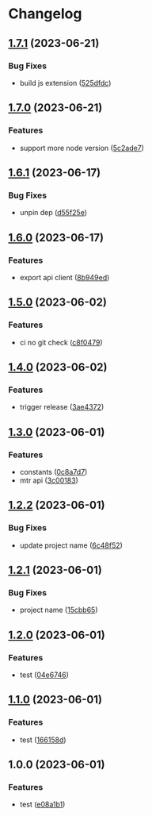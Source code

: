 # Changelog

## [1.7.1](https://github.com/mtr-today/mtr-kit/compare/v1.7.0...v1.7.1) (2023-06-21)


### Bug Fixes

* build js extension ([525dfdc](https://github.com/mtr-today/mtr-kit/commit/525dfdc282ae0413970c1badee6811756d8b06fd))

## [1.7.0](https://github.com/mtr-today/mtr-kit/compare/v1.6.1...v1.7.0) (2023-06-21)


### Features

* support more node version ([5c2ade7](https://github.com/mtr-today/mtr-kit/commit/5c2ade77aa6ce9a3ea3b9f24072ef3f32807c4fd))

## [1.6.1](https://github.com/mtr-today/mtr-kit/compare/v1.6.0...v1.6.1) (2023-06-17)


### Bug Fixes

* unpin dep ([d55f25e](https://github.com/mtr-today/mtr-kit/commit/d55f25e33753c534a88ce276ca66a0fa71fc4d50))

## [1.6.0](https://github.com/mtr-today/mtr-kit/compare/v1.5.0...v1.6.0) (2023-06-17)


### Features

* export api client ([8b949ed](https://github.com/mtr-today/mtr-kit/commit/8b949ed7d659dde309681b9f87811be0e0f87d97))

## [1.5.0](https://github.com/mtr-today/mtr-kit/compare/v1.4.0...v1.5.0) (2023-06-02)


### Features

* ci no git check ([c8f0479](https://github.com/mtr-today/mtr-kit/commit/c8f0479dadce4776a7c57813aa480e579577f27a))

## [1.4.0](https://github.com/mtr-today/mtr-kit/compare/v1.3.0...v1.4.0) (2023-06-02)


### Features

* trigger release ([3ae4372](https://github.com/mtr-today/mtr-kit/commit/3ae4372eeb7118069939cff9c8564eae8aff653c))

## [1.3.0](https://github.com/mtr-today/mtr-kit/compare/v1.2.2...v1.3.0) (2023-06-01)


### Features

* constants ([0c8a7d7](https://github.com/mtr-today/mtr-kit/commit/0c8a7d71a7b943226f467774c880b3c3829f6698))
* mtr api ([3c00183](https://github.com/mtr-today/mtr-kit/commit/3c00183289eaeddbeb5c9e6bca22647229f6f0ec))

## [1.2.2](https://github.com/mtr-today/mtr-kit/compare/v1.2.1...v1.2.2) (2023-06-01)


### Bug Fixes

* update project name ([6c48f52](https://github.com/mtr-today/mtr-kit/commit/6c48f52a8f5091b4d0a42a139d3df4553ae40df9))

## [1.2.1](https://github.com/mtr-today/mtr-sdk/compare/v1.2.0...v1.2.1) (2023-06-01)


### Bug Fixes

* project name ([15cbb65](https://github.com/mtr-today/mtr-sdk/commit/15cbb6546294cd123e0effb86dff0c78a5df7858))

## [1.2.0](https://github.com/mtr-today/mtr-sdk/compare/v1.1.0...v1.2.0) (2023-06-01)


### Features

* test ([04e6746](https://github.com/mtr-today/mtr-sdk/commit/04e6746f5f6ec24e4d7c9b7033981f96e44e6637))

## [1.1.0](https://github.com/mtr-today/mtr-sdk/compare/v1.0.0...v1.1.0) (2023-06-01)


### Features

* test ([166158d](https://github.com/mtr-today/mtr-sdk/commit/166158d98f1f9e9e09912acbb2f1d7c55999038a))

## 1.0.0 (2023-06-01)


### Features

* test ([e08a1b1](https://github.com/mtr-today/mtr-sdk/commit/e08a1b1bc6eb73d3962e8ab3ce7cd99e19cd5e7a))

